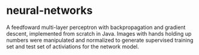 # neural-networks
A feedfoward multi-layer perceptron with backpropagation and gradient descent, implemented from scratch in Java. Images with hands holding up numbers were manipulated and normalized to generate supervised training set and test set of activiations for the network model. 

